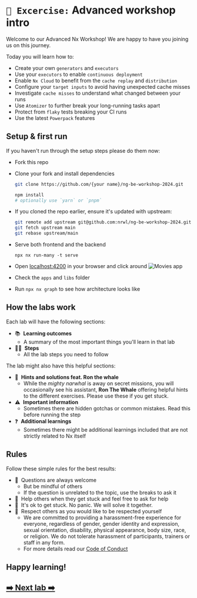 # `📖 Excercise:` Advanced workshop intro

Welcome to our Advanced Nx Workshop! We are happy to have you joining us on this journey.

Today you will learn how to:
- Create your own `generators` and `executors`
- Use your `executors` to enable `continuous deployment`
- Enable `Nx Cloud` to benefit from the `cache replay` and `distribution`
- Configure your `target inputs` to avoid having unexpected cache misses
- Investigate `cache misses` to understand what changed between your runs
- Use `Atomizer` to further break your long-running tasks apart
- Protect from `flaky` tests breaking your CI runs
- Use the latest `Powerpack` features

## Setup & first run

If you haven't run through the setup steps please do them now:

- Fork this repo
- Clone your fork and install dependencies
  ```bash
  git clone https://github.com/{your name}/ng-be-workshop-2024.git

  npm install
  # optionally use `yarn` or `pnpm`
  ```
- If you cloned the repo earlier, ensure it's updated with upstream:
  ```bash
  git remote add upstream git@github.com:nrwl/ng-be-workshop-2024.git
  git fetch upstream main
  git rebase upstream/main
  ```

- Serve both frontend and the backend
  ```
  npx nx run-many -t serve
  ```
- Open [localhost:4200](http://localhost:4200) in your browser and click around
  <img src="../assets/movie-app.webp" alt="Movies app">
- Check the `apps` and `libs` folder
- Run `npx nx graph` to see how architecture looks like

## How the labs work

Each lab will have the following sections:
- 📚&nbsp;&nbsp;**Learning outcomes**
  - A summary of the most important things you'll learn in that lab
- 🏋️‍♀️&nbsp;&nbsp;**Steps**
  - All the lab steps you need to follow

The lab might also have this helpful sections:

- 🐳&nbsp;&nbsp;**Hints and solutions feat. Ron the whale**
  - While the _mighty narwhal_ is away on secret missions, you will occasionally see his assistant, **Ron The Whale** offering helpful hints to the different exercises. Please use these if you get stuck.
- ⚠️&nbsp;&nbsp;**Important information**
  - Sometimes there are hidden gotchas or common mistakes. Read this before running the step
- ❓&nbsp;&nbsp;**Additional learnings**
  - Sometimes there might be additional learnings included that are not strictly related to Nx itself

## Rules

Follow these simple rules for the best results:
- 💬&nbsp;&nbsp;Questions are always welcome
  - But be mindful of others
  - If the question is unrelated to the topic, use the breaks to ask it
- 🤝&nbsp;&nbsp;Help others when they get stuck and feel free to ask for help
- 🛑&nbsp;&nbsp;It's ok to get stuck. No panic. We will solve it together.
- 💙&nbsp;&nbsp;Respect others as you would like to be respected yourself
  - We are committed to providing a harassment-free experience for everyone, regardless of gender, gender identity and expression, sexual orientation, disability, physical appearance, body size, race, or religion. We do not tolerate harassment of participants, trainers or staff in any form.
  - For more details read our [Code of Conduct](code-of-conduct.md)

## Happy learning!

## [➡️ Next lab ➡️](./custom-plugins.md)
